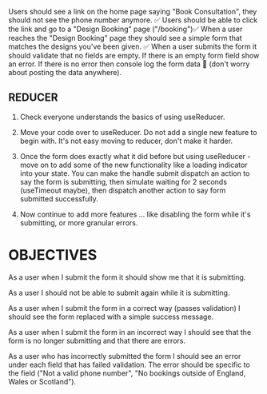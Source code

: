 Users should see a link on the home page saying "Book Consultation", they should not see the phone number anymore. ✅
Users should be able to click the link and go to a "Design Booking" page ("/booking")✅
When a user reaches the "Design Booking" page they should see a simple form that matches the designs you've been given. ✅
When a user submits the form it should validate that no fields are empty. 
If there is an empty form field show an error.
If there is no error then console log the form data 🙂 (don't worry about posting the data anywhere).

## REDUCER

1. Check everyone understands the basics of using useReducer. 

2. Move your code over to useReducer. Do not add a single new feature to begin with. It's not easy moving to reducer, don't make it harder.

3. Once the form does exactly what it did before but using useReducer - move on to add some of the new functionality like a loading indicator into your state. You can make the handle submit dispatch an action to say the form is submitting, then simulate waiting for 2 seconds (useTimeout maybe), then dispatch another action to say form submitted successfully.

4. Now continue to add more features ... like disabling the form while it's submitting, or more granular errors.

# OBJECTIVES

As a user when I submit the form it should  show me that it is submitting.

As a user I should not be able to submit again while it is submitting.

As a user when I submit the form in a correct way (passes validation) I should see the form replaced with a simple success message.

As a user when I submit the form in an incorrect way I should see that the form is no longer submitting and that there are errors.

As a user who has incorrectly submitted the form I should see an error under each field that has failed validation. The error should be specific to the field ("Not a valid phone number", "No bookings outside of England, Wales or Scotland").

